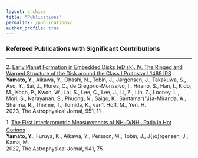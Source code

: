 ```yaml
---
layout: archive
title: "Publications"
permalink: /publications/
author_profile: true
---
```


<!-- {% if author.googlescholar %}
  You can also find my articles on <u><a href="{{author.googlescholar}}">my Google Scholar profile</a>.</u>
{% endif %}

{% include base_path %}

{% for post in site.publications reversed %}
  {% include archive-single.html %}
{% endfor %} -->

### Refereed Publications with Significant Contributions
------

2\. [Early Planet Formation in Embedded Disks (eDisk). IV. The Ringed and Warped Structure of the Disk around the Class I Protostar L1489 IRS](https://ui.adsabs.harvard.edu/abs/2023ApJ...951...11Y)  
**Yamato, Y.**, Aikawa, Y., Ohashi, N., Tobin, J., J$\text{\o}$rgensen, J., Takakuwa, S., Aso, Y., Sai, J., Flores, C., de Gregorio-Monsalvo, I., Hirano, S., Han, I., Kido, M., Koch, P., Kwon, W., Lai, S., Lee, C., Lee, J., Li, Z., Lin, Z., Looney, L., Mori, S., Narayanan, S., Phuong, N., Saigo, K., Santamar{\'\i}a-Miranda, A., Sharma, R., Thieme, T., Tomida, K., van't Hoff, M., Yen, H.  
2023, The Astrophysical Jornal, 951, 11

1\. [The First Interferometric Measurements of NH$_{2}$D/NH$_{3}$ Ratio in Hot Corinos](https://ui.adsabs.harvard.edu/abs/2022ApJ...941...75Y)  
**Yamato, Y.**, Furuya, K., Aikawa, Y., Persson, M., Tobin, J., J{\o}rgensen, J., Kama, M.  
2022, The Astrophysical Jornal, 941, 75
